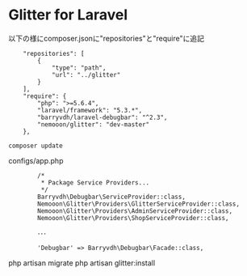 # Glitter for Laravel

以下の様にcomposer.jsonに"repositories"と"require"に追記
```
    "repositories": [
        {
            "type": "path",
            "url": "../glitter"
        }
    ],
    "require": {
        "php": ">=5.6.4",
        "laravel/framework": "5.3.*",
        "barryvdh/laravel-debugbar": "^2.3",
        "nemooon/glitter": "dev-master"
    },
```


`composer update`


configs/app.php
```
        /*
         * Package Service Providers...
         */
        Barryvdh\Debugbar\ServiceProvider::class,
        Nemooon\Glitter\Providers\GlitterServiceProvider::class,
        Nemooon\Glitter\Providers\AdminServiceProvider::class,
        Nemooon\Glitter\Providers\ShopServiceProvider::class,

        ･･･

        'Debugbar' => Barryvdh\Debugbar\Facade::class,
```

php artisan migrate
php artisan glitter:install
